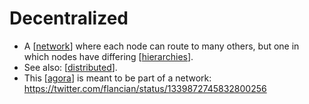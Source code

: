 # Decentralized

- A [[network]] where each node can route to many others, but one in which nodes have differing [[hierarchies]].
- See also: [[distributed]].
- This [[agora]] is meant to be part of a network: https://twitter.com/flancian/status/1339872745832800256


[//begin]: # "Autogenerated link references for markdown compatibility"
[network]: network "Network"
[hierarchies]: hierarchies "Hierarchies"
[distributed]: distributed "Distributed"
[agora]: agora "Agora"
[//end]: # "Autogenerated link references"